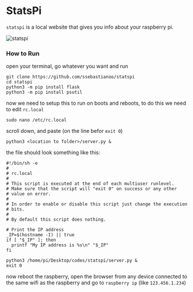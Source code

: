 # StatsPi
`statspi` is a local website that gives you info about your raspberry pi.

![statspi](https://imgur.com/a/tQNtaC7.png)

### How to Run
open your terminal, go whatever you want and run
```
git clone https://github.com/ssebastianoo/statspi
cd statspi
python3 -m pip install flask
python3 -m pip install psutil
```
now we need to setup this to run on boots and reboots, to do this we need to edit `rc.local`
```
sudo nano /etc/rc.local
```
scroll down, and paste (on the line befor `exit 0`)
```
python3 <location to folder>/server.py &
```
the file should look something like this:
```
#!/bin/sh -e
#
# rc.local
#
# This script is executed at the end of each multiuser runlevel.
# Make sure that the script will "exit 0" on success or any other
# value on error.
#
# In order to enable or disable this script just change the execution
# bits.
#
# By default this script does nothing.

# Print the IP address
_IP=$(hostname -I) || true
if [ "$_IP" ]; then
  printf "My IP address is %s\n" "$_IP"
fi

python3 /home/pi/Desktop/codes/statspi/server.py &
exit 0
```
now reboot the raspberry, open the browser from any device connected to the same wifi as the raspberry and go to `raspberry ip` (like `123.456.1.234`)

